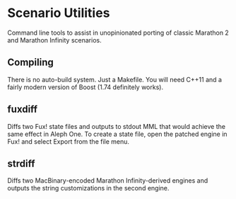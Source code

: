 # Scenario Utilities

Command line tools to assist in unopinionated porting of classic Marathon 2 and Marathon Infinity scenarios.

## Compiling

There is no auto-build system. Just a Makefile. You will need C++11 and a fairly modern version of Boost (1.74 definitely works).

## fuxdiff

Diffs two Fux! state files and outputs to stdout MML that would achieve the same effect in Aleph One. To create a state file, open the patched engine in Fux! and select Export from the file menu.

## strdiff

Diffs two MacBinary-encoded Marathon Infinity-derived engines and outputs the string customizations in the second engine.
